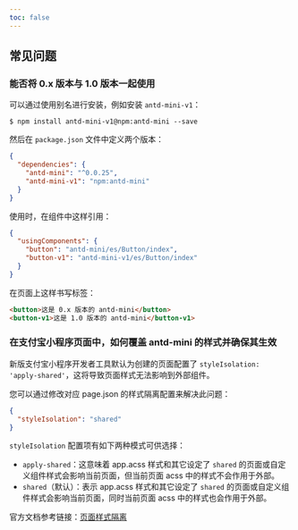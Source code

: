 ```yaml
---
toc: false
---
```


## 常见问题

### 能否将 0.x 版本与 1.0 版本一起使用

可以通过使用别名进行安装，例如安装 `antd-mini-v1`：

```shell
$ npm install antd-mini-v1@npm:antd-mini --save
```

然后在 `package.json` 文件中定义两个版本：

```json
{
  "dependencies": {
    "antd-mini": "^0.0.25",
    "antd-mini-v1": "npm:antd-mini"
  }
}
```

使用时，在组件中这样引用：

```json
{
  "usingComponents": {
    "button": "antd-mini/es/Button/index",
    "button-v1": "antd-mini-v1/es/Button/index"
  }
}
```

在页面上这样书写标签：

```html
<button>这是 0.x 版本的 antd-mini</button> 
<button-v1>这是 1.0 版本的 antd-mini</button-v1>
```

### 在支付宝小程序页面中，如何覆盖 antd-mini 的样式并确保其生效

新版支付宝小程序开发者工具默认为创建的页面配置了 `styleIsolation: 'apply-shared'`，这将导致页面样式无法影响到外部组件。

您可以通过修改对应 page.json 的样式隔离配置来解决此问题：

```json
{
  "styleIsolation": "shared"
}
```

`styleIsolation` 配置项有如下两种模式可供选择：

- `apply-shared`：这意味着 app.acss 样式和其它设定了 `shared` 的页面或自定义组件样式会影响当前页面，但当前页面 acss 中的样式不会作用于外部。
- `shared`（默认）：表示 app.acss 样式和其它设定了 `shared` 的页面或自定义组件样式会影响当前页面，同时当前页面 acss 中的样式也会作用于外部。

官方文档参考链接：[页面样式隔离](https://opendocs.alipay.com/mini/framework/page-acss#%E9%A1%B5%E9%9D%A2%E6%A0%B7%E5%BC%8F%E9%9A%94%E7%A6%BB)